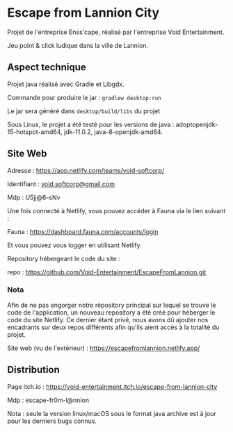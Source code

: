 # Escape from Lannion City

Projet de l'entreprise Enss'cape, réalisé par l'entreprise Void Entertainment.

Jeu point & click ludique dans la ville de Lannion.



## Aspect technique

Projet java réalisé avec Gradle et Libgdx.

Commande pour produire le jar : `gradlew desktop:run`

Le jar sera généré dans `desktop/build/libs` du projet


Sous Linux, le projet a été testé pour les versions de java : adoptopenjdk-15-hotspot-amd64, jdk-11.0.2, java-8-openjdk-amd64.  


## Site Web

Adresse : https://app.netlify.com/teams/void-softcorp/

Identifiant : void.softcorp@gmail.com

Mdp : U5jj@6-sNv

Une fois connecté à Netlify, vous pouvez accéder à Fauna via le lien suivant : 

Fauna : https://dashboard.fauna.com/accounts/login

Et vous pouvez vous logger en utilisant Netlify. 

Repository hébergeant le code du site : 

repo : https://github.com/Void-Entertainment/EscapeFromLannion.git

### Nota
Afin de ne pas engorger notre répository principal sur lequel se trouve le code de l'application, un nouveau repository a été créé pour héberger le code du site Netlify. Ce dernier étant privé, nous avons dû ajouter nos encadrants sur deux repos différents afin qu'ils aient accès à la totalité du projet. 

Site web (vu de l'extérieur) : https://escapefromlannion.netlify.app/


## Distribution 

Page itch.io : https://void-entertainment.itch.io/escape-from-lannion-city

Mdp : escape-fr0m-l@nnion

Nota : seule la version linux/macOS sous le format java archive est à jour pour les derniers bugs connus. 

